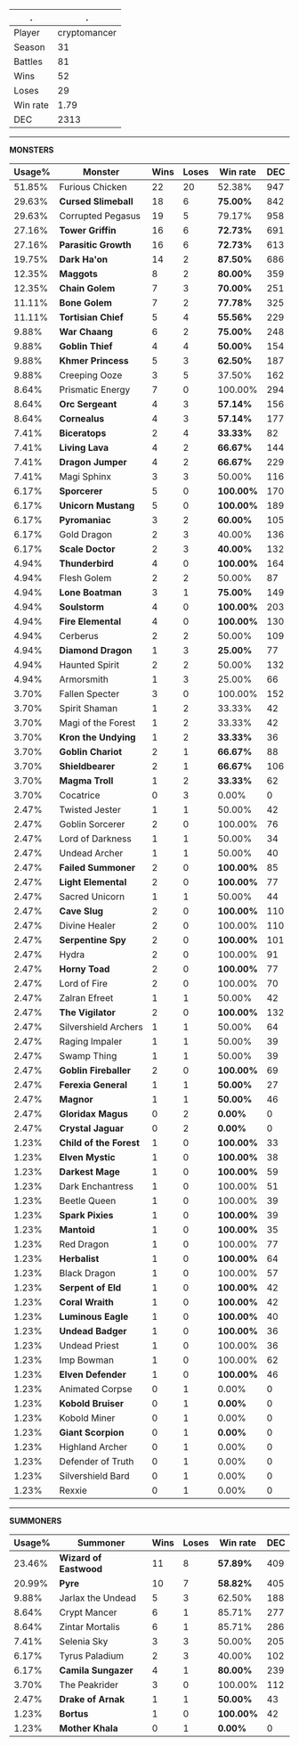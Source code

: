 .|.
|-|-
Player|cryptomancer
Season|31
Battles|81
Wins|52
Loses|29
Win rate|1.79
DEC|2313

---
**MONSTERS**

Usage%|Monster|Wins|Loses|Win rate|DEC|
-|-|-|-|-|-|
51.85%|Furious Chicken|22|20|52.38%|947|
29.63%|**Cursed Slimeball**|18|6|**75.00%**|842|
29.63%|Corrupted Pegasus|19|5|79.17%|958|
27.16%|**Tower Griffin**|16|6|**72.73%**|691|
27.16%|**Parasitic Growth**|16|6|**72.73%**|613|
19.75%|**Dark Ha'on**|14|2|**87.50%**|686|
12.35%|**Maggots**|8|2|**80.00%**|359|
12.35%|**Chain Golem**|7|3|**70.00%**|251|
11.11%|**Bone Golem**|7|2|**77.78%**|325|
11.11%|**Tortisian Chief**|5|4|**55.56%**|229|
9.88%|**War Chaang**|6|2|**75.00%**|248|
9.88%|**Goblin Thief**|4|4|**50.00%**|154|
9.88%|**Khmer Princess**|5|3|**62.50%**|187|
9.88%|Creeping Ooze|3|5|37.50%|162|
8.64%|Prismatic Energy|7|0|100.00%|294|
8.64%|**Orc Sergeant**|4|3|**57.14%**|156|
8.64%|**Cornealus**|4|3|**57.14%**|177|
7.41%|**Biceratops**|2|4|**33.33%**|82|
7.41%|**Living Lava**|4|2|**66.67%**|144|
7.41%|**Dragon Jumper**|4|2|**66.67%**|229|
7.41%|Magi Sphinx|3|3|50.00%|116|
6.17%|**Sporcerer**|5|0|**100.00%**|170|
6.17%|**Unicorn Mustang**|5|0|**100.00%**|189|
6.17%|**Pyromaniac**|3|2|**60.00%**|105|
6.17%|Gold Dragon|2|3|40.00%|136|
6.17%|**Scale Doctor**|2|3|**40.00%**|132|
4.94%|**Thunderbird**|4|0|**100.00%**|164|
4.94%|Flesh Golem|2|2|50.00%|87|
4.94%|**Lone Boatman**|3|1|**75.00%**|149|
4.94%|**Soulstorm**|4|0|**100.00%**|203|
4.94%|**Fire Elemental**|4|0|**100.00%**|130|
4.94%|Cerberus|2|2|50.00%|109|
4.94%|**Diamond Dragon**|1|3|**25.00%**|77|
4.94%|Haunted Spirit|2|2|50.00%|132|
4.94%|Armorsmith|1|3|25.00%|66|
3.70%|Fallen Specter|3|0|100.00%|152|
3.70%|Spirit Shaman|1|2|33.33%|42|
3.70%|Magi of the Forest|1|2|33.33%|42|
3.70%|**Kron the Undying**|1|2|**33.33%**|36|
3.70%|**Goblin Chariot**|2|1|**66.67%**|88|
3.70%|**Shieldbearer**|2|1|**66.67%**|106|
3.70%|**Magma Troll**|1|2|**33.33%**|62|
3.70%|Cocatrice|0|3|0.00%|0|
2.47%|Twisted Jester|1|1|50.00%|42|
2.47%|Goblin Sorcerer|2|0|100.00%|76|
2.47%|Lord of Darkness|1|1|50.00%|34|
2.47%|Undead Archer|1|1|50.00%|40|
2.47%|**Failed Summoner**|2|0|**100.00%**|85|
2.47%|**Light Elemental**|2|0|**100.00%**|77|
2.47%|Sacred Unicorn|1|1|50.00%|44|
2.47%|**Cave Slug**|2|0|**100.00%**|110|
2.47%|Divine Healer|2|0|100.00%|110|
2.47%|**Serpentine Spy**|2|0|**100.00%**|101|
2.47%|Hydra|2|0|100.00%|91|
2.47%|**Horny Toad**|2|0|**100.00%**|77|
2.47%|Lord of Fire|2|0|100.00%|70|
2.47%|Zalran Efreet|1|1|50.00%|42|
2.47%|**The Vigilator**|2|0|**100.00%**|132|
2.47%|Silvershield Archers|1|1|50.00%|64|
2.47%|Raging Impaler|1|1|50.00%|39|
2.47%|Swamp Thing|1|1|50.00%|39|
2.47%|**Goblin Fireballer**|2|0|**100.00%**|69|
2.47%|**Ferexia General**|1|1|**50.00%**|27|
2.47%|**Magnor**|1|1|**50.00%**|46|
2.47%|**Gloridax Magus**|0|2|**0.00%**|0|
2.47%|**Crystal Jaguar**|0|2|**0.00%**|0|
1.23%|**Child of the Forest**|1|0|**100.00%**|33|
1.23%|**Elven Mystic**|1|0|**100.00%**|38|
1.23%|**Darkest Mage**|1|0|**100.00%**|59|
1.23%|Dark Enchantress|1|0|100.00%|51|
1.23%|Beetle Queen|1|0|100.00%|39|
1.23%|**Spark Pixies**|1|0|**100.00%**|39|
1.23%|**Mantoid**|1|0|**100.00%**|35|
1.23%|Red Dragon|1|0|100.00%|77|
1.23%|**Herbalist**|1|0|**100.00%**|64|
1.23%|Black Dragon|1|0|100.00%|57|
1.23%|**Serpent of Eld**|1|0|**100.00%**|42|
1.23%|**Coral Wraith**|1|0|**100.00%**|42|
1.23%|**Luminous Eagle**|1|0|**100.00%**|40|
1.23%|**Undead Badger**|1|0|**100.00%**|36|
1.23%|Undead Priest|1|0|100.00%|36|
1.23%|Imp Bowman|1|0|100.00%|62|
1.23%|**Elven Defender**|1|0|**100.00%**|46|
1.23%|Animated Corpse|0|1|0.00%|0|
1.23%|**Kobold Bruiser**|0|1|**0.00%**|0|
1.23%|Kobold Miner|0|1|0.00%|0|
1.23%|**Giant Scorpion**|0|1|**0.00%**|0|
1.23%|Highland Archer|0|1|0.00%|0|
1.23%|Defender of Truth|0|1|0.00%|0|
1.23%|Silvershield Bard|0|1|0.00%|0|
1.23%|Rexxie|0|1|0.00%|0|

---
**SUMMONERS**

Usage%|Summoner|Wins|Loses|Win rate|DEC|
-|-|-|-|-|-|
23.46%|**Wizard of Eastwood**|11|8|**57.89%**|409|
20.99%|**Pyre**|10|7|**58.82%**|405|
9.88%|Jarlax the Undead|5|3|62.50%|188|
8.64%|Crypt Mancer|6|1|85.71%|277|
8.64%|Zintar Mortalis|6|1|85.71%|286|
7.41%|Selenia Sky|3|3|50.00%|205|
6.17%|Tyrus Paladium|2|3|40.00%|102|
6.17%|**Camila Sungazer**|4|1|**80.00%**|239|
3.70%|The Peakrider|3|0|100.00%|112|
2.47%|**Drake of Arnak**|1|1|**50.00%**|43|
1.23%|**Bortus**|1|0|**100.00%**|42|
1.23%|**Mother Khala**|0|1|**0.00%**|0|
